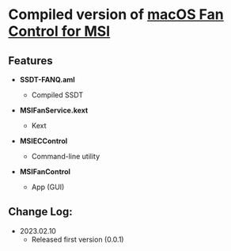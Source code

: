 # Compiled version of [macOS Fan Control for MSI](https://github.com/lgs3137/MSIFanControl)

## Features

* **SSDT-FANQ.aml**
   * Compiled SSDT

* **MSIFanService.kext**
   * Kext

* **MSIECControl**
   * Command-line utility

* **MSIFanControl**
   * App (GUI)
   
## **Change Log**:

- 2023.02.10
	- Released first version (0.0.1)
